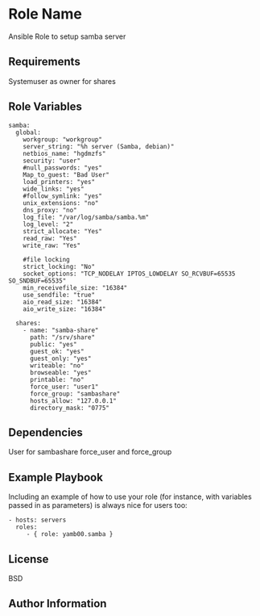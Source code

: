 Role Name
=========

Ansible Role to setup samba server

Requirements
------------

Systemuser as owner for shares

Role Variables
--------------

    samba:
      global:
        workgroup: "workgroup"
        server_string: "%h server (Samba, debian)"
        netbios_name: "hgdmzfs"
        security: "user"
        #null_passwords: "yes"
        Map_to_guest: "Bad User"
        load_printers: "yes"
        wide_links: "yes"
        #follow_symlink: "yes"
        unix_extensions: "no"
        dns_proxy: "no"
        log_file: "/var/log/samba/samba.%m"
        log_level: "2"
        strict_allocate: "Yes"
        read_raw: "Yes"
        write_raw: "Yes"

        #file locking
        strict_locking: "No"
        socket_options: "TCP_NODELAY IPTOS_LOWDELAY SO_RCVBUF=65535 SO_SNDBUF=65535"
        min_receivefile_size: "16384"
        use_sendfile: "true"
        aio_read_size: "16384"
        aio_write_size: "16384"

      shares:
        - name: "samba-share"
          path: "/srv/share"
          public: "yes"
          guest_ok: "yes"
          guest_only: "yes"
          writeable: "no"
          browseable: "yes"
          printable: "no"
          force_user: "user1"
          force_group: "sambashare"
          hosts_allow: "127.0.0.1"
          directory_mask: "0775"

Dependencies
------------

User for sambashare force_user and force_group

Example Playbook
----------------

Including an example of how to use your role (for instance, with variables passed in as parameters) is always nice for users too:

    - hosts: servers
      roles:
         - { role: yamb00.samba }

License
-------

BSD

Author Information
------------------
